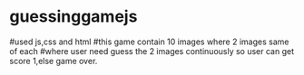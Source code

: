 # guessinggamejs
#used js,css and html
#this game contain 10 images where 2 images same of each
#where user need guess the 2 images continuously so user can get score 1,else game over.
